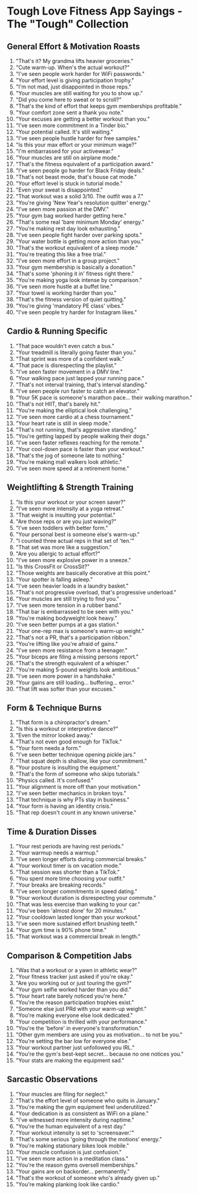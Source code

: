 # Tough Love Fitness App Sayings - The "Tough" Collection

## General Effort & Motivation Roasts

1. "That's it? My grandma lifts heavier groceries."
2. "Cute warm-up. When's the actual workout?"
3. "I've seen people work harder for WiFi passwords."
4. "Your effort level is giving participation trophy."
5. "I'm not mad, just disappointed in those reps."
6. "Your muscles are still waiting for you to show up."
7. "Did you come here to sweat or to scroll?"
8. "That's the kind of effort that keeps gym memberships profitable."
9. "Your comfort zone sent a thank you note."
10. "Your excuses are getting a better workout than you."
11. "I've seen more commitment in a Tinder bio."
12. "Your potential called. It's still waiting."
13. "I've seen people hustle harder for free samples."
14. "Is this your max effort or your minimum wage?"
15. "I'm embarrassed for your activewear."
16. "Your muscles are still on airplane mode."
17. "That's the fitness equivalent of a participation award."
18. "I've seen people go harder for Black Friday deals."
19. "That's not beast mode, that's house cat mode."
20. "Your effort level is stuck in tutorial mode."
21. "Even your sweat is disappointed."
22. "That workout was a solid 3/10. The outfit was a 7."
23. "You're giving 'New Year's resolution quitter' energy."
24. "I've seen more passion at the DMV."
25. "Your gym bag worked harder getting here."
26. "That's some real 'bare minimum Monday' energy."
27. "You're making rest day look exhausting."
28. "I've seen people fight harder over parking spots."
29. "Your water bottle is getting more action than you."
30. "That's the workout equivalent of a sleep mode."
31. "You're treating this like a free trial."
32. "I've seen more effort in a group project."
33. "Your gym membership is basically a donation."
34. "That's some 'phoning it in' fitness right there."
35. "You're making yoga look intense by comparison."
36. "I've seen more hustle at a buffet line."
37. "Your towel is working harder than you."
38. "That's the fitness version of quiet quitting."
39. "You're giving 'mandatory PE class' vibes."
40. "I've seen people try harder for Instagram likes."

## Cardio & Running Specific

1. "That pace wouldn't even catch a bus."
2. "Your treadmill is literally going faster than you."
3. "That sprint was more of a confident walk."
4. "That pace is disrespecting the playlist."
5. "I've seen faster movement in a DMV line."
6. "Your walking pace just lapped your running pace."
7. "That's not interval training, that's interval standing."
8. "I've seen people run faster to catch an elevator."
9. "Your 5K pace is someone's marathon pace... their walking marathon."
10. "That's not HIIT, that's barely hit."
11. "You're making the elliptical look challenging."
12. "I've seen more cardio at a chess tournament."
13. "Your heart rate is still in sleep mode."
14. "That's not running, that's aggressive standing."
15. "You're getting lapped by people walking their dogs."
16. "I've seen faster reflexes reaching for the remote."
17. "Your cool-down pace is faster than your workout."
18. "That's the jog of someone late to nothing."
19. "You're making mall walkers look athletic."
20. "I've seen more speed at a retirement home."

## Weightlifting & Strength Training

1. "Is this your workout or your screen saver?"
2. "I've seen more intensity at a yoga retreat."
3. "That weight is insulting your potential."
4. "Are those reps or are you just waving?"
5. "I've seen toddlers with better form."
6. "Your personal best is someone else's warm-up."
7. "I counted three actual reps in that set of 'ten.'"
8. "That set was more like a suggestion."
9. "Are you allergic to actual effort?"
10. "I've seen more explosive power in a sneeze."
11. "Is this CrossFit or CrossSit?"
12. "Those weights are basically decorative at this point."
13. "Your spotter is falling asleep."
14. "I've seen heavier loads in a laundry basket."
15. "That's not progressive overload, that's progressive underload."
16. "Your muscles are still trying to find you."
17. "I've seen more tension in a rubber band."
18. "That bar is embarrassed to be seen with you."
19. "You're making bodyweight look heavy."
20. "I've seen better pumps at a gas station."
21. "Your one-rep max is someone's warm-up weight."
22. "That's not a PR, that's a participation ribbon."
23. "You're lifting like you're afraid of gains."
24. "I've seen more resistance from a teenager."
25. "Your biceps are filing a missing persons report."
26. "That's the strength equivalent of a whisper."
27. "You're making 5-pound weights look ambitious."
28. "I've seen more power in a handshake."
29. "Your gains are still loading... buffering... error."
30. "That lift was softer than your excuses."

## Form & Technique Burns

1. "That form is a chiropractor's dream."
2. "Is this a workout or interpretive dance?"
3. "Even the mirror looked away."
4. "That's not even good enough for TikTok."
5. "Your form needs a form."
6. "I've seen better technique opening pickle jars."
7. "That squat depth is shallow, like your commitment."
8. "Your posture is insulting the equipment."
9. "That's the form of someone who skips tutorials."
10. "Physics called. It's confused."
11. "Your alignment is more off than your motivation."
12. "I've seen better mechanics in broken toys."
13. "That technique is why PTs stay in business."
14. "Your form is having an identity crisis."
15. "That rep doesn't count in any known universe."

## Time & Duration Disses

1. "Your rest periods are having rest periods."
2. "Your warmup needs a warmup."
3. "I've seen longer efforts during commercial breaks."
4. "Your workout timer is on vacation mode."
5. "That session was shorter than a TikTok."
6. "You spent more time choosing your outfit."
7. "Your breaks are breaking records."
8. "I've seen longer commitments in speed dating."
9. "Your workout duration is disrespecting your commute."
10. "That was less exercise than walking to your car."
11. "You've been 'almost done' for 20 minutes."
12. "Your cooldown lasted longer than your workout."
13. "I've seen more sustained effort brushing teeth."
14. "Your gym time is 90% phone time."
15. "That workout was a commercial break in length."

## Comparison & Competition Jabs

1. "Was that a workout or a yawn in athletic wear?"
2. "Your fitness tracker just asked if you're okay."
3. "Are you working out or just touring the gym?"
4. "Your gym selfie worked harder than you did."
5. "Your heart rate barely noticed you're here."
6. "You're the reason participation trophies exist."
7. "Someone else just PRd with your warm-up weight."
8. "You're making everyone else look dedicated."
9. "Your competition is thrilled with your performance."
10. "You're the 'before' in everyone's transformation."
11. "Other gym members are using you as motivation... to not be you."
12. "You're setting the bar low for everyone else."
13. "Your workout partner just unfollowed you IRL."
14. "You're the gym's best-kept secret... because no one notices you."
15. "Your stats are making the equipment sad."

## Sarcastic Observations

1. "Your muscles are filing for neglect."
2. "That's the effort level of someone who quits in January."
3. "You're making the gym equipment feel underutilized."
4. "Your dedication is as consistent as WiFi on a plane."
5. "I've witnessed more intensity during naptime."
6. "You're the human equivalent of a rest day."
7. "Your workout intensity is set to 'screensaver.'"
8. "That's some serious 'going through the motions' energy."
9. "You're making stationary bikes look mobile."
10. "Your muscle confusion is just confusion."
11. "I've seen more action in a meditation class."
12. "You're the reason gyms oversell memberships."
13. "Your gains are on backorder... permanently."
14. "That's the workout of someone who's already given up."
15. "You're making planking look like cardio."
